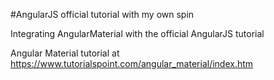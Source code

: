 #AngularJS official tutorial with my own spin

Integrating AngularMaterial with the official AngularJS tutorial

Angular Material tutorial at https://www.tutorialspoint.com/angular_material/index.htm
